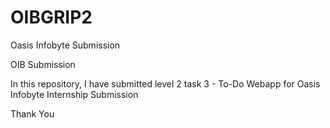 # OIBGRIP2
Oasis Infobyte Submission

OIB Submission

In this repository, I have submitted level 2 task 3 - To-Do Webapp for Oasis Infobyte Internship Submission

Thank You
